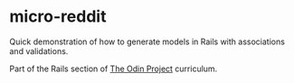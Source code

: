 # micro-reddit

Quick demonstration of how to generate models in Rails with associations and validations.  

Part of the Rails section of [The Odin Project](http://www.theodinproject.com/courses/ruby-on-rails/lessons/building-with-active-record) curriculum.